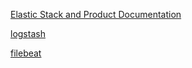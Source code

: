 [Elastic Stack and Product Documentation](https://www.elastic.co/guide/index.html) <br/>

[logstash](https://www.elastic.co/guide/en/logstash/current/configuration-file-structure.html)

[filebeat](https://www.elastic.co/guide/en/beats/filebeat/current/configuration-filebeat-options.html)